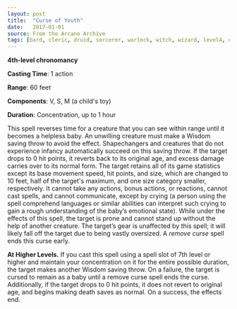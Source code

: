 ```yaml
---
layout: post
title:  "Curse of Youth"
date:   2017-01-01
source: From the Arcane Archive
tags: [bard, cleric, druid, sorcerer, warlock, witch, wizard, level4, chronomancy, hb, fan]
---
```


**4th-level chronomancy**

**Casting Time**: 1 action

**Range**: 60 feet

**Components**: V, S, M (a child's toy)

**Duration**: Concentration, up to 1 hour

This spell reverses time for a creature that you can see within range until it becomes a helpless baby. An unwilling creature must make a Wisdom saving throw to avoid the effect. Shapechangers and creatures that do not experience infancy automatically succeed on this saving throw.
If the target drops to 0 hit points, it reverts back to its original age, and excess damage carries over to its normal form.
The target retains all of its game statistics except its base movement speed, hit points, and size, which are changed to 10 feet, half of the target's maximum, and one size category smaller, respectively. It cannot take any actions, bonus actions, or reactions, cannot cast spells, and cannot communicate, except by crying (a person using the spell comprehend languages or similar abilities can interpret such crying to gain a rough understanding of the baby’s emotional state). While under the effects of this spell, the target is prone and cannot stand up without the help of another creature.
The target’s gear is unaffected by this spell; it will likely fall off the target due to being vastly oversized.
A *remove curse* spell ends this curse early.

**At Higher Levels.** If you cast this spell using a spell slot of 7th level or higher and maintain your concentration on it for the entire possible duration, the target makes another Wisdom saving throw. On a failure, the target is cursed to remain as a baby until a remove curse spell ends the curse. Additionally, if the target drops to 0 hit points, it does not revert to original age, and begins making death saves as normal. On a success, the effects end.
